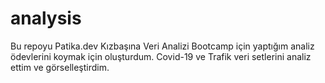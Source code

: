 # analysis
Bu repoyu Patika.dev Kızbaşına Veri Analizi Bootcamp için yaptığım analiz ödevlerini koymak için oluşturdum.
Covid-19 ve Trafik veri setlerini analiz ettim ve görselleştirdim. 
